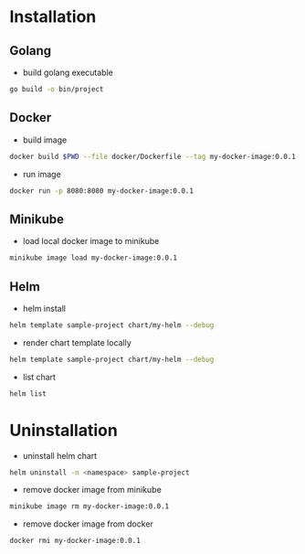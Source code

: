 # Installation

## Golang
* build golang executable

```bash
go build -o bin/project
```

## Docker
* build image

```bash
docker build $PWD --file docker/Dockerfile --tag my-docker-image:0.0.1
```

* run image 

```bash
docker run -p 8080:8080 my-docker-image:0.0.1
```

## Minikube
* load local docker image to minikube

```bash
minikube image load my-docker-image:0.0.1
```

## Helm

* helm install

```bash
helm template sample-project chart/my-helm --debug
```

* render chart template locally

```bash
helm template sample-project chart/my-helm --debug
```

* list chart

```bash
helm list
```

# Uninstallation 

* uninstall helm chart
```bash
helm uninstall -n <namespace> sample-project
```

* remove docker image from minikube

```bash
minikube image rm my-docker-image:0.0.1
```

* remove docker image from docker 

```bash
docker rmi my-docker-image:0.0.1
```
